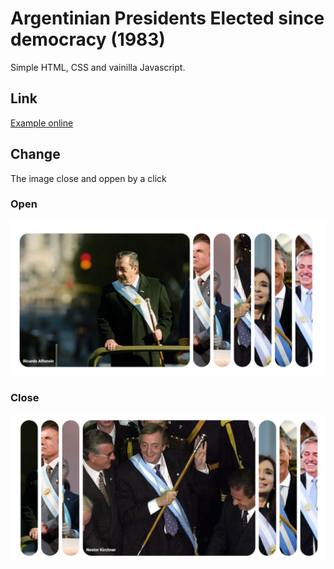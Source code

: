 # Argentinian Presidents Elected since democracy (1983)

Simple HTML, CSS and vainilla Javascript.

## Link

[Example online](https://rawcdn.githack.com/jchemile/singlepages/318c0acd7090787fbad998a8ae8b5f14115d6d8e/sincedemocracy/index.html)

## Change

The image close and oppen by a click

### Open

![open](img/examples/open.png)

### Close

![close](img/examples/close.png)